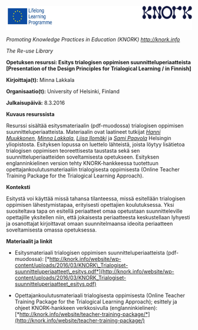 <img src="img052/media/image01.png" width="624" height="65" />

*Promoting Knowledge Practices in Education (KNORK) http://knork.info*

*The Re-use Library*

**Opetuksen resurssi: Esitys trialogisen oppimisen suunnitteluperiaatteista \[Presentation of the Design Principles for Trialogical Learning / in Finnish\]**

**Kirjoittaja(t):** Minna Lakkala

**Organisaatio(t):** University of Helsinki, Finland

**Julkaisupäivä:** 8.3.2016

**Kuvaus resurssista**

Resurssi sisältää esitysmateriaalin (pdf-muodossa) trialogisen oppimisen suunnitteluperiaatteista. Materiaalin ovat laatineet tutkijat [*Hanni Muukkonen*](https://tuhat.halvi.helsinki.fi/portal/fi/person/hmuukkon), [*Minna Lakkala*](https://tuhat.halvi.helsinki.fi/portal/fi/person/lakkala), [*Liisa Ilomäki*](https://tuhat.halvi.helsinki.fi/portal/fi/person/lilomaki) ja [*Sami Paavola*](https://tuhat.halvi.helsinki.fi/portal/fi/person/spaavola) Helsingin yliopistosta. Esityksen lopussa on luettelo lähteistä, joista löytyy lisätietoa trialogisen oppimisen teoreettisesta taustasta sekä sen suunnitteluperiaatteiden soveltamisesta opetukseen. Esityksen englanninkielinen version tehty KNORK-hankkeessa tuotettuun opettajankoulutusmateriaaliin trialogisesta oppimisesta (Online Teacher Training Package for the Trialogical Learning Approach).

**Konteksti**

Esitystä voi käyttää missä tahansa tilanteessa, missä esitellään trialogisen oppimisen lähestymistapaa, erityisesti opettajien koulutuksessa. Yksi suositeltava tapa on esitellä periaatteet omaa opetustaan suunnitteleville opettajille yksitellen niin, että jokaisesta periaatteesta keskustellaan lyhyesti ja osanottajat kirjoittavat omaan suunnitelmaansa ideoita periaatteen soveltamisesta omassa opetuksessa.

**Materiaalit ja linkit**

-   Esitysmateriaali trialogisen oppimisen suunnitteluperiaatteista (pdf-muodossa): [*http://knork.info/website/wp-content/uploads/2016/03/KNORK\_Trialogiset-suunnitteluperiaatteet\_esitys.pdf*](http://knork.info/website/wp-content/uploads/2016/03/KNORK_Trialogiset-suunnitteluperiaatteet_esitys.pdf)

-   Opettajankoulutusmateriaali trialogisesta oppimisesta (Online Teacher Training Package for the Trialogical Learning Approach); esittely ja ohjeet KNORK-hankkeen verkkosivulla (englanninkielinen): [*http://knork.info/website/teacher-training-package/*](http://knork.info/website/teacher-training-package/)


